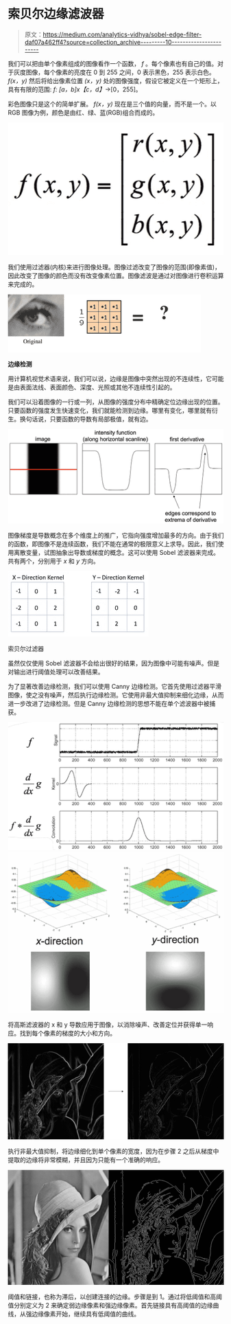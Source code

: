 # 索贝尔边缘滤波器

> 原文：<https://medium.com/analytics-vidhya/sobel-edge-filter-daf07a462ff4?source=collection_archive---------10----------------------->

我们可以把由单个像素组成的图像看作一个函数， *f* 。每个像素也有自己的值。对于灰度图像，每个像素的亮度在 0 到 255 之间，0 表示黑色，255 表示白色。 *f(x，y)* 然后将给出像素位置 *(x，y)* 处的图像强度，假设它被定义在一个矩形上，具有有限的范围: *f: [a，b]*x*【c，d】*→[0，255]。

彩色图像只是这个的简单扩展。 *f(x，y)* 现在是三个值的向量，而不是一个。以 RGB 图像为例，颜色是由红、绿、蓝(RGB)组合而成的。

![](img/313ff3aa9220393edaaac72bf5e66ee9.png)

我们使用过滤器(内核)来进行图像处理。图像过滤改变了图像的范围(即像素值)，因此改变了图像的颜色而没有改变像素位置。图像滤波是通过对图像进行卷积运算来完成的。

![](img/83026a01970fa07f758b19b1f6406cc8.png)

**边缘检测**

用计算机视觉术语来说，我们可以说，边缘是图像中突然出现的不连续性，它可能是由表面法线、表面颜色、深度、光照或其他不连续性引起的。

我们可以沿着图像的一行或一列，从图像的强度分布中精确定位边缘出现的位置。只要函数的强度发生快速变化，我们就能检测到边缘。哪里有变化，哪里就有衍生。换句话说，只要函数的导数有局部极值，就有边。

![](img/252bec45463caf110f6176b651a78d8a.png)

图像梯度是导数概念在多个维度上的推广，它指向强度增加最多的方向。由于我们的函数，即图像不是连续函数，我们不能在通常的极限意义上求导。因此，我们使用离散变量，试图抽象出导数或梯度的概念。这可以使用 Sobel 滤波器来完成。共有两个，分别用于 *x* 和 *y* 方向。

![](img/614ed5d70b783d16aea0f7a929c2cda8.png)

索贝尔过滤器

虽然仅仅使用 Sobel 滤波器不会给出很好的结果，因为图像中可能有噪声。但是对输出进行阈值处理可以改善结果。

为了显著改善边缘检测，我们可以使用 Canny 边缘检测。它首先使用过滤器平滑图像，使之没有噪声，然后执行边缘检测。它使用非最大值抑制来细化边缘，从而进一步改进了边缘检测。但是 Canny 边缘检测的思想不能在单个滤波器中被捕获。

![](img/ef4b489c7f189530ac64f5a1d5841c2b.png)![](img/bc50e01ec2416f17537e7b567b0559a8.png)

将高斯滤波器的 x 和 y 导数应用于图像，以消除噪声、改善定位并获得单一响应。找到每个像素的梯度的大小和方向。

![](img/3beb4132faaebda31ff2b57bfcadfa19.png)

执行非最大值抑制，将边缘细化到单个像素的宽度，因为在步骤 2 之后从梯度中提取的边缘将非常模糊，并且因为只能有一个准确的响应。

![](img/f46667441c1355497d574a93f4195200.png)

阈值和链接，也称为滞后，以创建连接的边缘。步骤是到 1。通过将低阈值和高阈值分别定义为 2 来确定弱边缘像素和强边缘像素。首先链接具有高阈值的边缘曲线，从强边缘像素开始，继续具有低阈值的曲线。